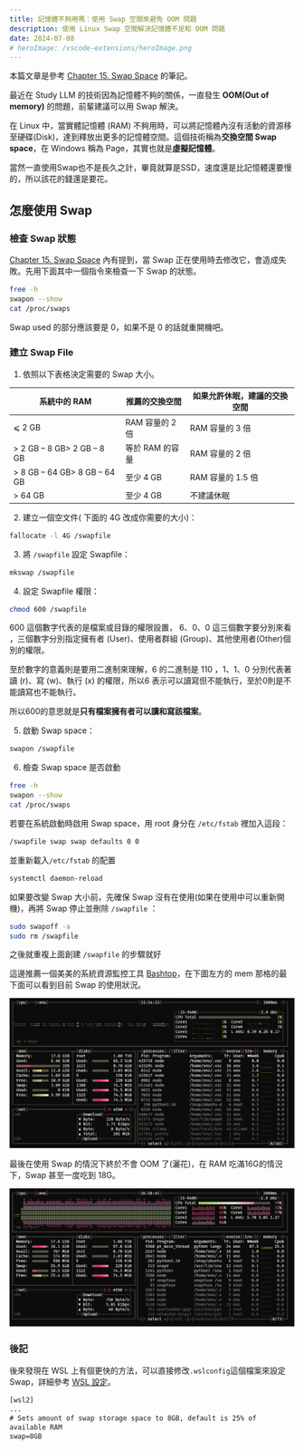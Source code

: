 ```yaml
---
title: 記憶體不夠用嗎：使用 Swap 空間來避免 OOM 問題
description: 使用 Linux Swap 空間解決記憶體不足和 OOM 問題
date: 2024-07-08
# heroImage: /vscode-extensions/heroImage.png
---
```


本篇文章是參考 [Chapter 15. Swap Space](https://docs.redhat.com/en/documentation/red_hat_enterprise_linux/7/html/storage_administration_guide/ch-swapspace#ch-swapspace) 的筆記。

最近在 Study LLM 的技術因為記憶體不夠的關係，一直發生 **OOM(Out of memory)** 的問題，前輩建議可以用 Swap 解決。

在 Linux 中，當實體記憶體 (RAM) 不夠用時，可以將記憶體內沒有活動的資源移至硬碟(Disk)，達到釋放出更多的記憶體空間。這個技術稱為**交換空間 Swap space**，在 Windows 稱為 Page，其實也就是**虛擬記憶體**。

當然一直使用Swap也不是長久之計，畢竟就算是SSD，速度還是比記憶體還要慢的，所以該花的錢還是要花。

## 怎麼使用 Swap

### 檢查 Swap 狀態

[Chapter 15. Swap Space](https://docs.redhat.com/en/documentation/red_hat_enterprise_linux/7/html/storage_administration_guide/ch-swapspace#ch-swapspace) 內有提到，當 Swap 正在使用時去修改它，會造成失敗。先用下面其中一個指令來檢查一下 Swap 的狀態。

```bash
free -h
swapon --show
cat /proc/swaps
```

Swap used 的部分應該要是 0，如果不是 0 的話就重開機吧。

### 建立 Swap File

1. 依照以下表格決定需要的 Swap 大小。

| 系統中的 RAM                 | 推薦的交換空間  | 如果允許休眠，建議的交換空間 |
| ---------------------------- | --------------- | ---------------------------- |
| ⩽ 2 GB                       | RAM 容量的 2 倍 | RAM 容量的 3 倍              |
| > 2 GB – 8 GB> 2 GB – 8 GB   | 等於 RAM 的容量 | RAM 容量的 2 倍              |
| > 8 GB – 64 GB> 8 GB – 64 GB | 至少 4 GB       | RAM 容量的 1.5 倍            |
| > 64 GB                      | 至少 4 GB       | 不建議休眠                   |

2. 建立一個空文件( 下面的 4G 改成你需要的大小)：

```bash
fallocate -l 4G /swapfile
```

3. 將 `/swapfile` 設定 Swapfile：

```bash
mkswap /swapfile
```

4. 設定 Swapfile 權限：

```bash
chmod 600 /swapfile
```

600 這個數字代表的是檔案或目錄的權限設置， 6、0、0 這三個數字要分別來看 ，三個數字分別指定擁有者 (User)、使用者群組 (Group)、其他使用者(Other)個別的權限。

至於數字的意義則是要用二進制來理解，6 的二進制是 110 ，1、1、0 分別代表著讀 (r)、寫 (w)、執行 (x) 的權限，所以6 表示可以讀寫但不能執行，至於0則是不能讀寫也不能執行。

所以600的意思就是**只有檔案擁有者可以讀和寫該檔案**。

5. 啟動 Swap space：

```bash
swapon /swapfile
```

6. 檢查 Swap space 是否啟動

```bash
free -h
swapon --show
cat /proc/swaps
```

若要在系統啟動時啟用 Swap space，用 root 身分在 `/etc/fstab` 裡加入這段：

```bash
/swapfile swap swap defaults 0 0
```

並重新載入`/etc/fstab` 的配置

```bash
systemctl daemon-reload
```

如果要改變 Swap 大小前，先確保 Swap 沒有在使用(如果在使用中可以重新開機)，再將 Swap 停止並刪除 `/swapfile` ：

```bash
sudo swapoff -a
sudo rm /swapfile
```

之後就重複上面創建 `/swapfile` 的步驟就好

這邊推薦一個美美的系統資源監控工具 [Bashtop](https://github.com/aristocratos/bashtop)，在下圖左方的 mem 那格的最下面可以看到目前 Swap 的使用狀況。

![Bashtop](../../../public/use-swap-space-to-avoid-oom/bashtop.png)

最後在使用 Swap 的情況下終於不會 OOM 了(灑花)，在 RAM 吃滿16G的情況下，Swap 甚至一度吃到 18G。

![Bashtop](../../../public/use-swap-space-to-avoid-oom/bashtop-swap.png)

### 後記

後來發現在 WSL 上有個更快的方法，可以直接修改`.wslconfig`這個檔案來設定 Swap，詳細參考 [WSL 設定](https://learn.microsoft.com/zh-tw/windows/wsl/wsl-config#example-wslconfig-file)。

```
[wsl2]
...
# Sets amount of swap storage space to 8GB, default is 25% of available RAM
swap=8GB
```
